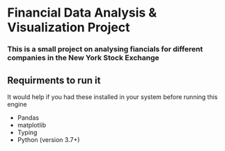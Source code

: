 <h1>Financial Data Analysis & Visualization Project</h1>

<h3>This is a small project on analysing fiancials for different companies in the New York Stock Exchange</h3> 

<h2>Requirments to run it</h2>

It would help if you had these installed in your system before running this engine

<ul>
  <li>Pandas</li>
  <li>matplotlib</li>
  <li>Typing</li>
  <li>Python (version 3.7+)</li>
</ul>
